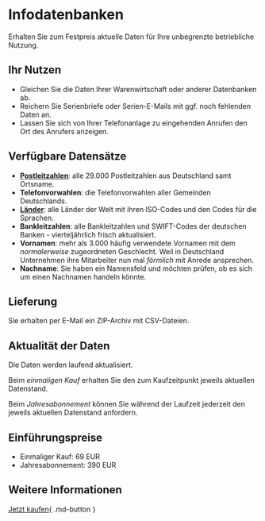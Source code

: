 # Infodatenbanken

Erhalten Sie zum Festpreis aktuelle Daten für Ihre unbegrenzte betriebliche Nutzung.


## Ihr Nutzen

- Gleichen Sie die Daten Ihrer Warenwirtschaft oder anderer Datenbanken ab.
- Reichern Sie Serienbriefe oder Serien-E-Mails mit ggf. noch fehlenden Daten an.
- Lassen Sie sich von Ihrer Telefonanlage zu eingehenden Anrufen den Ort des Anrufers anzeigen.


## Verfügbare Datensätze

- **[Postleitzahlen](/postleitzahlen/)**: alle 29.000 Postleitzahlen aus Deutschland samt Ortsname.
- **Telefonvorwahlen**: die Telefonvorwahlen aller Gemeinden Deutschlands.
- **[Länder](/laender/)**: alle Länder der Welt mit ihren ISO-Codes und den Codes für die Sprachen.
- **Bankleitzahlen**: alle Bankleitzahlen und SWIFT-Codes der deutschen Banken - vierteljährlich frisch aktualisiert.
- **Vornamen**: mehr als 3.000 häufig verwendete Vornamen mit dem *normalerweise* zugeordneten Geschlecht. Weil in Deutschland Unternehmen ihre Mitarbeiter nun mal *förmlich* mit Anrede ansprechen.
- **Nachname**: Sie haben ein Namensfeld und möchten prüfen, ob es sich um einen Nachnamen handeln könnte.


## Lieferung

Sie erhalten per E-Mail ein ZIP-Archiv mit CSV-Dateien.



## Aktualität der Daten

Die Daten werden laufend aktualisiert.

Beim *einmaligen Kauf* erhalten Sie den zum Kaufzeitpunkt jeweils aktuellen Datenstand.

Beim *Jahresabonnement* können Sie während der Laufzeit jederzeit den jeweils aktuellen Datenstand anfordern.


## Einführungspreise

- Einmaliger Kauf: 69 EUR
- Jahresabonnement: 390 EUR


## Weitere Informationen

[Jetzt kaufen](/kaufen/){ .md-button }

